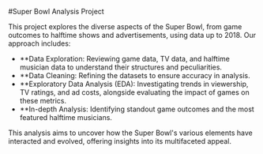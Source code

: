 #Super Bowl Analysis Project

This project explores the diverse aspects of the Super Bowl, from game outcomes to halftime shows and advertisements, using data up to 2018. Our approach includes:

- **Data Exploration: Reviewing game data, TV data, and halftime musician data to understand their structures and peculiarities.
- **Data Cleaning: Refining the datasets to ensure accuracy in analysis.
- **Exploratory Data Analysis (EDA): Investigating trends in viewership, TV ratings, and ad costs, alongside evaluating the impact of games on these metrics.
- **In-depth Analysis: Identifying standout game outcomes and the most featured halftime musicians.

This analysis aims to uncover how the Super Bowl's various elements have interacted and evolved, offering insights into its multifaceted appeal.
